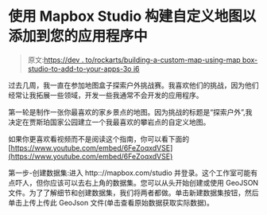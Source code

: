 # 使用 Mapbox Studio 构建自定义地图以添加到您的应用程序中

> 原文:[https://dev . to/rockarts/building-a-custom-map-using-map box-studio-to-add-to-your-apps-3o i6](https://dev.to/rockarts/building-a-custom-map-using-mapbox-studio-to-add-to-your-apps-3oi6)

过去几周，我一直在参加地图盒子探索户外挑战赛。我喜欢他们的挑战，因为他们经常让我拓展一些领域，开发一些我通常不会开发的应用程序。

第一轮是制作一张你最喜欢的家乡景点的地图。因为挑战的标题是“探索户外”,我决定在贾斯珀国家公园建立一个我最喜欢的攀岩点的自定义地图。

如果你更喜欢看视频而不是阅读这个指南，你可以看下面的
[https://www.youtube.com/embed/6FeZoqxdVSE](https://www.youtube.com/embed/6FeZoqxdVSE)

第一步-创建数据集:进入 http:://mapbox.com/studio 并登录。这个工作室可能有点吓人，但你应该可以去右上角的数据集。您可以从头开始创建或使用 GeoJSON 文件。为了了解细节和创建数据集，我们将两者都做。单击新建数据集按钮，然后单击上传上传此 GeoJson 文件(单击查看原始数据获取实际数据)。